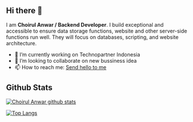 ## Hi there 👋

<!--
**choirulanwarr/choirulanwarr** is a ✨ _special_ ✨ repository because its `README.md` (this file) appears on your GitHub profile.

Here are some ideas to get you started:

- 🔭 I’m currently working on ...
- 🌱 I’m currently learning ...
- 👯 I’m looking to collaborate on ...
- 🤔 I’m looking for help with ...
- 💬 Ask me about ...
- 📫 How to reach me: ...
- 😄 Pronouns: ...
- ⚡ Fun fact: ...
-->

I am **Choirul Anwar / Backend Developer**. I build exceptional and accessible to ensure data storage functions, website and other server-side functions run well. They will focus on databases, scripting, and website architecture.

- 🔭 I’m currently working on Technopartner Indonesia
- 👯 I’m looking to collaborate on new bussiness idea
- 📫 How to reach me: [Send hello to me](mailto:find.anwar@gmail.com?subject=[GitHub]%20Hello%20Anwar)

## Github Stats

[![Choirul Anwar github stats](https://github-readme-stats.vercel.app/api?username=choirulanwarr)](https://github.com/choirulanwarr)

[![Top Langs](https://github-readme-stats.vercel.app/api/top-langs/?username=choirulanwarr&layout=compact)](https://github.com/choirulanwarr)

